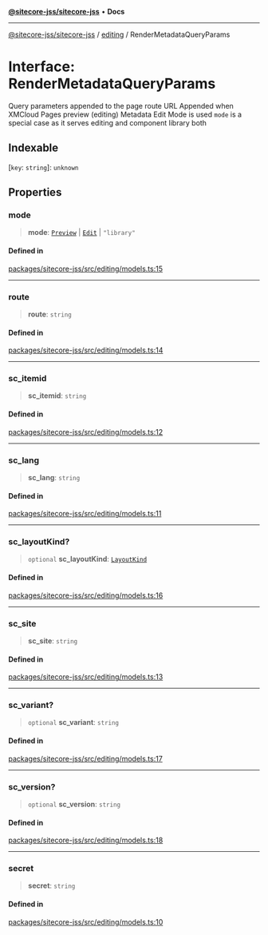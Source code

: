 [**@sitecore-jss/sitecore-jss**](../../README.md) • **Docs**

***

[@sitecore-jss/sitecore-jss](../../README.md) / [editing](../README.md) / RenderMetadataQueryParams

# Interface: RenderMetadataQueryParams

Query parameters appended to the page route URL
Appended when XMCloud Pages preview (editing) Metadata Edit Mode is used
`mode` is a special case as it serves editing and component library both

## Indexable

 \[`key`: `string`\]: `unknown`

## Properties

### mode

> **mode**: [`Preview`](../../layout/enumerations/LayoutServicePageState.md#preview) \| [`Edit`](../../layout/enumerations/LayoutServicePageState.md#edit) \| `"library"`

#### Defined in

[packages/sitecore-jss/src/editing/models.ts:15](https://github.com/Sitecore/jss/blob/5454a428df58963ed2d13614972a821a22191cb6/packages/sitecore-jss/src/editing/models.ts#L15)

***

### route

> **route**: `string`

#### Defined in

[packages/sitecore-jss/src/editing/models.ts:14](https://github.com/Sitecore/jss/blob/5454a428df58963ed2d13614972a821a22191cb6/packages/sitecore-jss/src/editing/models.ts#L14)

***

### sc\_itemid

> **sc\_itemid**: `string`

#### Defined in

[packages/sitecore-jss/src/editing/models.ts:12](https://github.com/Sitecore/jss/blob/5454a428df58963ed2d13614972a821a22191cb6/packages/sitecore-jss/src/editing/models.ts#L12)

***

### sc\_lang

> **sc\_lang**: `string`

#### Defined in

[packages/sitecore-jss/src/editing/models.ts:11](https://github.com/Sitecore/jss/blob/5454a428df58963ed2d13614972a821a22191cb6/packages/sitecore-jss/src/editing/models.ts#L11)

***

### sc\_layoutKind?

> `optional` **sc\_layoutKind**: [`LayoutKind`](../enumerations/LayoutKind.md)

#### Defined in

[packages/sitecore-jss/src/editing/models.ts:16](https://github.com/Sitecore/jss/blob/5454a428df58963ed2d13614972a821a22191cb6/packages/sitecore-jss/src/editing/models.ts#L16)

***

### sc\_site

> **sc\_site**: `string`

#### Defined in

[packages/sitecore-jss/src/editing/models.ts:13](https://github.com/Sitecore/jss/blob/5454a428df58963ed2d13614972a821a22191cb6/packages/sitecore-jss/src/editing/models.ts#L13)

***

### sc\_variant?

> `optional` **sc\_variant**: `string`

#### Defined in

[packages/sitecore-jss/src/editing/models.ts:17](https://github.com/Sitecore/jss/blob/5454a428df58963ed2d13614972a821a22191cb6/packages/sitecore-jss/src/editing/models.ts#L17)

***

### sc\_version?

> `optional` **sc\_version**: `string`

#### Defined in

[packages/sitecore-jss/src/editing/models.ts:18](https://github.com/Sitecore/jss/blob/5454a428df58963ed2d13614972a821a22191cb6/packages/sitecore-jss/src/editing/models.ts#L18)

***

### secret

> **secret**: `string`

#### Defined in

[packages/sitecore-jss/src/editing/models.ts:10](https://github.com/Sitecore/jss/blob/5454a428df58963ed2d13614972a821a22191cb6/packages/sitecore-jss/src/editing/models.ts#L10)

